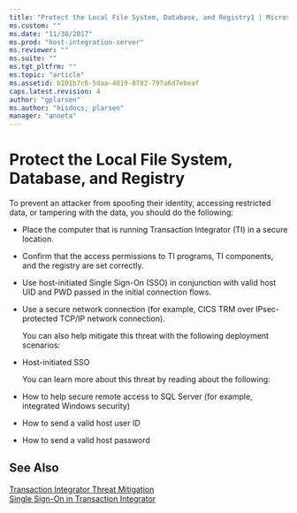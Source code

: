 ```yaml
---
title: "Protect the Local File System, Database, and Registry1 | Microsoft Docs"
ms.custom: ""
ms.date: "11/30/2017"
ms.prod: "host-integration-server"
ms.reviewer: ""
ms.suite: ""
ms.tgt_pltfrm: ""
ms.topic: "article"
ms.assetid: b101b7c6-5daa-4019-8782-797a6d7ebeaf
caps.latest.revision: 4
author: "gplarsen"
ms.author: "hisdocs; plarsen"
manager: "anneta"
---
```

# Protect the Local File System, Database, and Registry
To prevent an attacker from spoofing their identity, accessing restricted data, or tampering with the data, you should do the following:  
  
- Place the computer that is running Transaction Integrator (TI) in a secure location.  
  
- Confirm that the access permissions to TI programs, TI components, and the registry are set correctly.  
  
- Use host-initiated Single Sign-On (SSO) in conjunction with valid host UID and PWD passed in the initial connection flows.  
  
- Use a secure network connection (for example, CICS TRM over IPsec-protected TCP/IP network connection).  
  
  You can also help mitigate this threat with the following deployment scenarios:  
  
- Host-initiated SSO  
  
  You can learn more about this threat by reading about the following:  
  
- How to help secure remote access to SQL Server (for example, integrated Windows security)  
  
- How to send a valid host user ID  
  
- How to send a valid host password  
  
## See Also  
 [Transaction Integrator Threat Mitigation](../core/transaction-integrator-threat-mitigation2.md)   
 [Single Sign-On in Transaction Integrator](../core/single-sign-on-in-transaction-integrator2.md)   